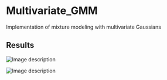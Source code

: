 # Multivariate_GMM
Implementation of mixture modeling with multivariate Gaussians

## Results

![Image description](https://ibb.co/SvvHc66)

![Image description](https://ibb.co/JstZ0Pd)

